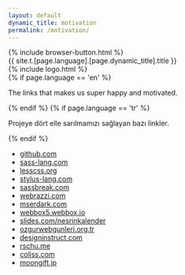 ```yaml
---
layout: default
dynamic_title: motivation
permalink: /motivation/
---
```


<div class="dn-browser">
  <div class="dn-browser-header">
    {% include browser-button.html %}
    <div class="dn-style--title">{{ site.t.[page.language].[page.dynamic_title].title }}</div>
    {% include logo.html %}
  </div>
  <div class="dn-browser-body">
    <div class="dn-browser-body__item">
      <div class="wrap xl-gutter-24 xl-top xl-center">
        <!-- <div class="col xl-3-10">
          <div class="dn-height-8"></div>
          <iframe width="100%" height="180" src="https://www.youtube.com/embed/Vj7NZ6FiQvo?autoplay=0&amp;showinfo=0&amp;rel=0&amp;start=9" frameborder="0" allowfullscreen="" data-reactid=".0.0.0.0"></iframe>
        </div> -->
        <div class="col xl-7-10 lg-1-1">
          <div class="dn-content">
            {% if page.language == 'en' %}
              <p>The links that makes us super happy and motivated.</p>
            {% endif %}
            {% if page.language == 'tr' %}
              <p>Projeye dört elle sarılmamızı sağlayan bazı linkler.</p>
            {% endif %}
            <div class="dn-height-16"></div>
            <ul>
              <li><a href="https://github.com/showcases/design-essentials">github.com</a></li>
              <li><a href="http://sass-lang.com/community">sass-lang.com</a></li>
              <li><a href="http://lesscss.org/usage/#frameworks-using-less-grid-systems">lesscss.org</a></li>
              <li><a href="https://github.com/stylus/stylus/wiki">stylus-lang.com</a></li>
              <li><a href="http://sassbreak.com/resources">sassbreak.com</a></li>
              <li><a href="http://webrazzi.com/2015/04/24/flexible-grid-system-turkiye-github">webrazzi.com</a></li>
              <li><a href="http://www.mserdark.com/haftanin-ozeti-4">mserdark.com</a></li>
              <li><a href="http://webbox5.webbox.io/2014/07/25/004">webbox5.webbox.io</a></li>
              <li><a href="http://slides.com/nesrinkalender/htmlmagazin-calistayi">slides.com/nesrinkalender</a></li>
              <li><a href="http://www.ozgurwebgunleri.org.tr/2014/etkinlik-programi-2">ozgurwebgunleri.org.tr</a></li>
              <li><a href="http://designinstruct.com/web-design/flexible-grid-system">designinstruct.com</a></li>
              <li><a href="https://rschu.me/the-history-of-a-nifty-css-flexible-grid-system">rschu.me</a></li>
              <li><a href="http://coliss.com/articles/build-websites/operation/css/css-flexible-grid-system-flexiblegs.html">coliss.com</a></li>
              <li><a href="http://www.moongift.jp/2015/04/flexible-gs-%E3%83%AC%E3%82%B9%E3%83%9D%E3%83%B3%E3%82%B7%E3%83%96%E5%AF%BE%E5%BF%9C%E3%81%AE%E3%82%B0%E3%83%AA%E3%83%83%E3%83%89%E3%83%AC%E3%82%A4%E3%82%A2%E3%82%A6%E3%83%88%E3%83%95%E3%83%AC">moongift.jp</a></li>
            </ul>
          </div>
        </div>
      </div>
    </div>
  </div>
</div>
